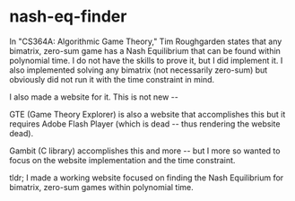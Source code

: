 # nash-eq-finder
In "CS364A: Algorithmic Game Theory," Tim Roughgarden states that any bimatrix, zero-sum game has a Nash Equilibrium that can be found within polynomial time. I do not have the skills to prove it, but I did implement it. I also implemented solving any bimatrix (not necessarily zero-sum) but obviously did not run it with the time constraint in mind.

I also made a website for it. This is not new --

GTE (Game Theory Explorer) is also a website that accomplishes this but it requires Adobe Flash Player (which is dead -- thus rendering the website dead).

Gambit (C library) accomplishes this and more -- but I more so wanted to focus on the website implementation and the time constraint.

tldr; I made a working website focused on finding the Nash Equilibrium for bimatrix, zero-sum games within polynomial time.